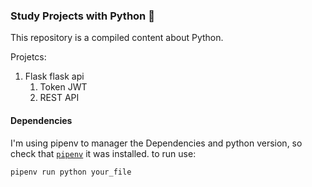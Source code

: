 ### Study Projects with Python 🐍

This repository is a compiled content about Python.

Projetcs:

1. Flask flask api
   1. Token JWT
   2. REST API

#### Dependencies

I'm using pipenv to manager the Dependencies and python version, so check that [`pipenv`](https://pipenv.pypa.io/en/latest/) it was installed.
to run use:

```
pipenv run python your_file
```
